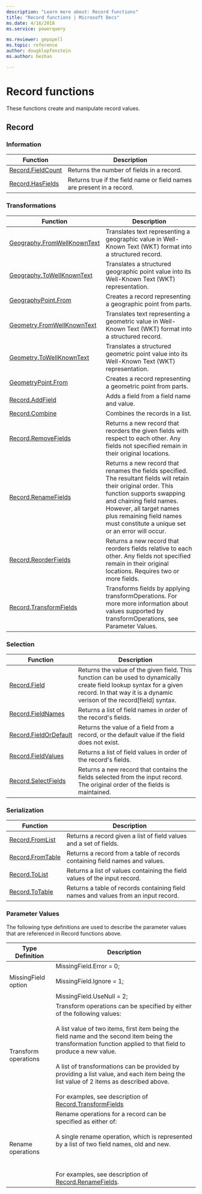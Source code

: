 ```yaml
---
description: "Learn more about: Record functions"
title: "Record functions | Microsoft Docs"
ms.date: 4/16/2018
ms.service: powerquery

ms.reviewer: gepopell
ms.topic: reference
author: dougklopfenstein
ms.author: bezhan

---
```

# Record functions

These functions create and manipulate record values.
  
## <a name="__toc360789143"></a>Record  
  
### <a name="__toc360789144"></a>Information  
  
|Function|Description|  
|------------|---------------|  
|[Record.FieldCount](record-fieldcount.md)|Returns the number of fields in a record.|  
|[Record.HasFields](record-hasfields.md)|Returns true if the field name or field names are present in a record.|  
  
### <a name="__toc360789151"></a>Transformations  
  
|Function|Description|  
|------------|---------------|  
|[Geography.FromWellKnownText](geography-fromwellknowntext.md)|Translates text representing a geographic value in Well-Known Text (WKT) format into a structured record.|
|[Geography.ToWellKnownText](geography-towellknowntext.md)|Translates a structured geographic point value into its Well-Known Text (WKT) representation.|
|[GeographyPoint.From](geographypoint-from.md)|Creates a record representing a geographic point from parts.|
|[Geometry.FromWellKnownText](geometry-fromwellknowntext.md)|Translates text representing a geometric value in Well-Known Text (WKT) format into a structured record.|
|[Geometry.ToWellKnownText](geometry-towellknowntext.md)|Translates a structured geometric point value into its Well-Known Text (WKT) representation.|
|[GeometryPoint.From](geometrypoint-from.md)|Creates a record representing a geometric point from parts.|
|[Record.AddField](record-addfield.md)|Adds a field from a field name and value.|  
|[Record.Combine](record-combine.md)|Combines the records in a list.|  
|[Record.RemoveFields](record-removefields.md)|Returns a new record that reorders the given fields with respect to each other. Any fields not specified remain in their original locations.|
|[Record.RenameFields](record-renamefields.md)|Returns a new record that renames the fields specified. The resultant fields will retain their original order. This function supports swapping and chaining field names. However, all target names plus remaining field names must constitute a unique set or an error will occur.|
|[Record.ReorderFields](record-reorderfields.md)|Returns a new record that reorders fields relative to each other. Any fields not specified remain in their original locations. Requires two or more fields.|  
|[Record.TransformFields](record-transformfields.md)|Transforms fields by applying transformOperations. For more more information about values supported by transformOperations, see Parameter Values.|
  
### <a name="__toc360789172"></a>Selection  
  
|Function|Description|  
|------------|---------------|  
|[Record.Field](record-field.md)|Returns the value of the given field. This function can be used to dynamically create field lookup syntax for a given record. In that way it is a dynamic verison of the record[field] syntax.|  
|[Record.FieldNames](record-fieldnames.md)|Returns a list of field names in order of the record's fields.|
|[Record.FieldOrDefault](record-fieldordefault.md)|Returns the value of a field from a record, or the default value if the field does not exist.|
|[Record.FieldValues](record-fieldvalues.md)|Returns a list of field values in order of the record's fields.|  
|[Record.SelectFields](record-selectfields.md)|Returns a new record that contains the fields selected from the input record. The original order of the fields is maintained.|  
  
### <a name="__toc286150819"></a>Serialization  
  
|Function|Description|  
|------------|---------------|  
|[Record.FromList](record-fromlist.md)|Returns a record given a list of field values and a set of fields.|
|[Record.FromTable](record-fromtable.md)|Returns a record from a table of records containing field names and values.|
|[Record.ToList](record-tolist.md)|Returns a list of values containing the field values of the input record.|
|[Record.ToTable](record-totable.md)|Returns a table of records containing field names and values from an input record.|
  
  
  
### Parameter Values  
The following type definitions are used to describe the parameter values that are referenced in Record functions above.  
  
|Type Definition|Description|  
|-|-|  
|MissingField option|MissingField.Error = 0;<br /><br />MissingField.Ignore = 1;<br /><br />MissingField.UseNull = 2;|  
|Transform operations|Transform operations can be specified by either of the following values:<br /><br />A list value of two items, first item being the field name and the second item being the transformation function applied to that field to produce a new value.<br /><br />A list of transformations can be provided by providing a list value, and each item being the list value of 2 items as described above.<br /><br />For examples, see description of [Record.TransformFields](record-transformfields.md)|  
|Rename operations|Rename operations for a record can be specified as either of:<br /><br />A single rename operation, which is represented by a list of two field names, old and new.<br /><br /><br /><br />For examples, see description of [Record.RenameFields](record-renamefields.md).|  
  
